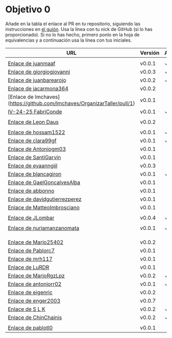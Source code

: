 # Objetivo 0

Añade en la tabla el enlace al PR en *tu* repositorio, siguiendo las
instrucciones en [el guión](http://jj.github.io/IV/documentos/proyecto/0.Repositorio). Usa
la línea con tu nick de GitHub (si lo has proporcionado). Si no lo has hecho,
primero ponlo en la hoja de equivalencias y a continuación usa la línea con tus
iniciales.

| URL                                                                                            | Versión | Alcanzado |
|------------------------------------------------------------------------------------------------|---------|-----------|
| <!-- Enlace de A E S -->                                                                       |         |           |
| [Enlace de juanmaaf](https://github.com/juanmaaf/Time-MoneyController/pull/1)                  | v0.0.1  | ✓         |
| [Enlace de giorgiogiovanni](https://github.com/giorgiogiovanni/PacketManager/pull/1)           | v0.0.3  | ✓         |
| [Enlace de juanbarearojo](https://github.com/juanbarearojo/privateChef/pull/1)                 | v0.0.2  |  ✓        |
| [Enlace de jacarmona364](https://github.com/jacarmona364/Riskalc/pull/1)                       | v0.0.2  |           |
| [Enlace de lmchaves] (https://github.com/lmchaves/OrganizarTaller/pull/1)                      | v0.0.1  |           |
| [IV-24-25 FabriConde](https://github.com/FabriConde/IV-2024-2025/pull/1)                       | v0.0.1  | ✓         |
| <!-- Enlace de FerniCuesta -->                                                                 |         |           |
| [Enlace de Leon Daus](https://github.com/1E04/IV_cdc_crypto_organiser/pull/1)                  | v0.0.2  |           |
| <!-- Enlace de adiazcencillo -->                                                               |         |           |
| [Enlace de hossam1522](https://github.com/hossam1522/ModaTrack/pull/1)                         | v0.0.1  | ✓         |
| [Enlace de clara99gf](https://github.com/clara99gf/easy-gains/pull/1)                          | v0.0.1  | ✓         |
| [Enlace de Antoniogm03](https://github.com/Antoniogm03/RepartoComida/pull/1)                   | v0.0.1  |           |
| [Enlace de SantiGarvin](https://github.com/SantiGarvin/RentView/pull/2)                        | v0.0.1  |           |
| [Enlace de evaanngiil](https://github.com/evaanngiil/PresentCreator/pull/2)                    | v0.0.3  |           |
| [Enlace de blancagiron](https://github.com/blancagiron/SeguraSenior/pull/1)                    | v0.0.1  | ✓         |
| [Enlace de GaelGoncalvesAlba](https://github.com/GaelGoncalvesAlba/MovieBudget/pull/1)         | v0.0.1  |           |
| [Enlace de abbonno](https://github.com/abbonno/healthScheduler/pull/1)                         | v0.0.1  |           |
| [Enlace de davidgutierrezperez](https://github.com/davidgutierrezperez/Axel/pull/1)            | v0.0.1  |           |
| [Enlace de MatteoImbrosciano](https://github.com/MatteoImbrosciano/Urban-Traffic/pull/1)       | v0.0.1  |           |
| <!-- Enlace de MCL-2024 -->                                                                    |         |           |
| [Enlace de JLombar](https://github.com/JLombar/HorariosAutomatricula/pull/1)                   | v0.0.4  | ✓         |
| <!-- Enlace de joselopez10014 -->                                                              |         |           |
| [Enlace de nuriamanzanomata](https://github.com/mmnuria/PersonalSportCalendary/pull/1)         | v0.0.1  | ✓         |
| <!-- Enlace de M S C -->                                                                       |         |           |
| <!-- Enlace de javiernavacapa -->                                                              |         |           |
| <!-- Enlace de Carlosmapego8 -->                                                               |         |           |
| [Enlace de Mario25402](https://github.com/Mario25402/Calendar/pull/2)                          | v0.0.2  |           |
| [Enlace de Pablorc7](https://github.com/Pablorc7/Smart-Eats/pull/1)                            | v0.0.1  |           |
| [Enlace de mrh117](https://github.com/mrh117/proyectoupgrade/pull/1)                           | v0.0.1  |           |
| [Enlace de LuRDR](https://github.com/LuRDR/GestionHorarios/pull/1)                             | v0.0.1  |           |
| [Enlace de MarioRgzLpz](https://github.com/MarioRgzLpz/ArbitrageBets/pull/1)                   | v0.0.2  | ✓         |
| [Enlace de antoniorr02](https://github.com/antoniorr02/MenuConsulter/pull/1)                   | v0.0.1  | ✓         |
| [Enlace de eigenric](https://github.com/eigenric/lyricfeel/pull/1)                             | v0.0.2  |           |
| [Enlace de enger2003](https://github.com/enger2003/Practica_IV/pull/3)                         | v0.0.7  |           |
| [Enlace de S L K ](https://github.com/wickeet/Tripoli/pull/1)                                  | v0.0.2  | ✓ 	                 |
| [Enlace de ChinChainis ](https://github.com/ChinChainis/Proyecto_Reparahorarios_IV2425/pull/1) | v0.0.2  | ✓         |
| <!-- Enlace de anavaln -->                                                                     |         |           |
| [Enlace de pablotl0](https://github.com/pablotl0/control-energetico/pull/1)                    | v0.0.1  |           |



